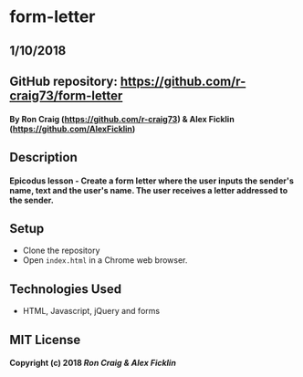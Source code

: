 # form-letter
## 1/10/2018

## GitHub repository: https://github.com/r-craig73/form-letter

#### By Ron Craig (https://github.com/r-craig73) & Alex Ficklin (https://github.com/AlexFicklin)

## Description
#### Epicodus lesson - Create a form letter where the user inputs the sender's name, text and the user's name. The user receives a letter addressed to the sender.

## Setup
* Clone the repository
* Open `index.html` in a Chrome web browser.

## Technologies Used
* HTML, Javascript, jQuery and forms

## MIT License

#### Copyright (c) 2018 _Ron Craig & Alex Ficklin_